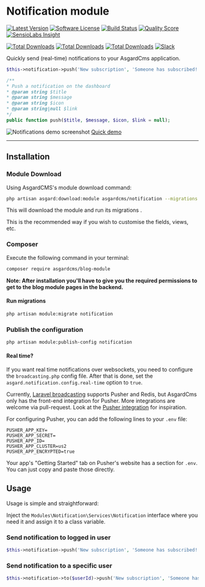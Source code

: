 # Notification module

[![Latest Version](https://img.shields.io/packagist/v/asgardcms/notification-module.svg?style=flat-square)](https://github.com/asgardcms/notification/releases)
[![Software License](https://img.shields.io/badge/license-MIT-brightgreen.svg?style=flat-square)](LICENSE.md)
[![Build Status](https://img.shields.io/travis/AsgardCms/Notification/master.svg?style=flat-square)](https://travis-ci.org/AsgardCms/Notification)
[![Quality Score](https://img.shields.io/scrutinizer/g/asgardcms/notification.svg?style=flat-square)](https://scrutinizer-ci.com/g/asgardcms/notification)
[![SensioLabs Insight](https://img.shields.io/sensiolabs/i/0d8f61c7-0e2f-46b2-9f63-91f4d5abeca5.svg)](https://insight.sensiolabs.com/projects/0d8f61c7-0e2f-46b2-9f63-91f4d5abeca5)

[![Total Downloads](https://img.shields.io/packagist/dd/asgardcms/notification-module.svg?style=flat-square)](https://packagist.org/packages/asgardcms/notification-module)
[![Total Downloads](https://img.shields.io/packagist/dm/asgardcms/notification-module.svg?style=flat-square)](https://packagist.org/packages/asgardcms/notification-module)
[![Total Downloads](https://img.shields.io/packagist/dt/asgardcms/notification-module.svg?style=flat-square)](https://packagist.org/packages/asgardcms/notification-module)
[![Slack](http://slack.asgardcms.com/badge.svg)](http://slack.asgardcms.com/)


Quickly send (real-time) notifications to your AsgardCms application.


  ``` php
  $this->notification->push('New subscription', 'Someone has subscribed!', 'fa fa-hand-peace-o text-green', route('admin.user.user.index'));
  ```

  ``` php
 /**
  * Push a notification on the dashboard
  * @param string $title
  * @param string $message
  * @param string $icon
  * @param string|null $link
 */
public function push($title, $message, $icon, $link = null);
 ```

![Notifications demo screenshot](https://cldup.com/Dvb8rrcJLv.thumb.png)
[Quick demo](http://quick.as/7rasgvgv)
***

## Installation

### Module Download

Using AsgardCMS's module download command:

``` bash
php artisan asgard:download:module asgardcms/notification --migrations
```

This will download the module and run its migrations .

This is the recommended way if you wish to customise the fields, views, etc.

### Composer

Execute the following command in your terminal:

``` bash
composer require asgardcms/blog-module
```

**Note: After installation you'll have to give you the required permissions to get to the blog module pages in the backend.**

#### Run migrations

``` bash
php artisan module:migrate notification
```

### Publish the configuration

``` bash
php artisan module:publish-config notification
```

#### Real time?

If you want real time notifications over websockets, you need to configure the `broadcasting.php` config file. After that is done, set the `asgard.notification.config.real-time` option to `true`.

Currently, [Laravel broadcasting](https://laravel.com/docs/5.5/broadcasting) supports Pusher and Redis, but AsgardCms only has the front-end integration for Pusher. More integrations are welcome via pull-request. Look at the [Pusher integration](https://github.com/AsgardCms/Notification/blob/master/Assets/js/pusherNotifications.js) for inspiration.

For configuring Pusher, you can add the following lines to your `.env` file:

```
PUSHER_APP_KEY=
PUSHER_APP_SECRET=
PUSHER_APP_ID=
PUSHER_APP_CLUSTER=us2
PUSHER_APP_ENCRYPTED=true
```

Your app's "Getting Started" tab on Pusher's website has a section for `.env`. You can just copy and paste those directly.

## Usage

Usage is simple and straightforward:

Inject the `Modules\Notification\Services\Notification` interface where you need it and assign it to a class variable.

### Send notification to logged in user

``` php
$this->notification->push('New subscription', 'Someone has subscribed!', 'fa fa-hand-peace-o text-green', route('admin.user.user.index'));
```

### Send notification to a specific user

``` php
$this->notification->to($userId)->push('New subscription', 'Someone has subscribed!', 'fa fa-hand-peace-o text-green', route('admin.user.user.index'));
```
